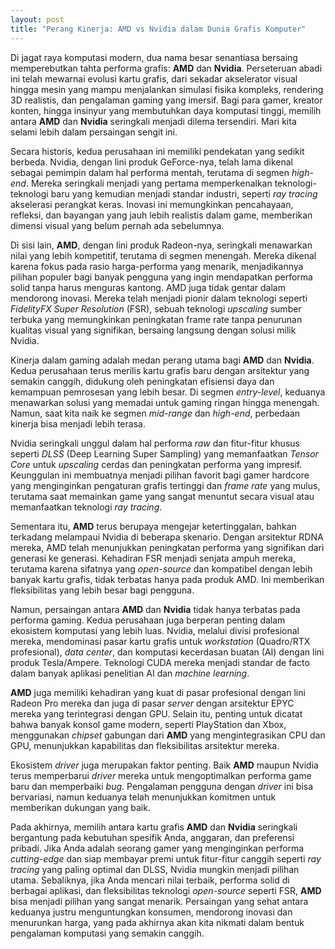 ```yaml
---
layout: post
title: "Perang Kinerja: AMD vs Nvidia dalam Dunia Grafis Komputer"
---
```


Di jagat raya komputasi modern, dua nama besar senantiasa bersaing memperebutkan tahta performa grafis: **AMD** dan **Nvidia**. Perseteruan abadi ini telah mewarnai evolusi kartu grafis, dari sekadar akselerator visual hingga mesin yang mampu menjalankan simulasi fisika kompleks, rendering 3D realistis, dan pengalaman gaming yang imersif. Bagi para gamer, kreator konten, hingga insinyur yang membutuhkan daya komputasi tinggi, memilih antara **AMD** dan **Nvidia** seringkali menjadi dilema tersendiri. Mari kita selami lebih dalam persaingan sengit ini.

Secara historis, kedua perusahaan ini memiliki pendekatan yang sedikit berbeda. Nvidia, dengan lini produk GeForce-nya, telah lama dikenal sebagai pemimpin dalam hal performa mentah, terutama di segmen _high-end_. Mereka seringkali menjadi yang pertama memperkenalkan teknologi-teknologi baru yang kemudian menjadi standar industri, seperti _ray tracing_ akselerasi perangkat keras. Inovasi ini memungkinkan pencahayaan, refleksi, dan bayangan yang jauh lebih realistis dalam game, memberikan dimensi visual yang belum pernah ada sebelumnya.

Di sisi lain, **AMD**, dengan lini produk Radeon-nya, seringkali menawarkan nilai yang lebih kompetitif, terutama di segmen menengah. Mereka dikenal karena fokus pada rasio harga-performa yang menarik, menjadikannya pilihan populer bagi banyak pengguna yang ingin mendapatkan performa solid tanpa harus menguras kantong. AMD juga tidak gentar dalam mendorong inovasi. Mereka telah menjadi pionir dalam teknologi seperti _FidelityFX Super Resolution_ (FSR), sebuah teknologi _upscaling_ sumber terbuka yang memungkinkan peningkatan frame rate tanpa penurunan kualitas visual yang signifikan, bersaing langsung dengan solusi milik Nvidia.

Kinerja dalam gaming adalah medan perang utama bagi **AMD** dan **Nvidia**. Kedua perusahaan terus merilis kartu grafis baru dengan arsitektur yang semakin canggih, didukung oleh peningkatan efisiensi daya dan kemampuan pemrosesan yang lebih besar. Di segmen _entry-level_, keduanya menawarkan solusi yang memadai untuk gaming ringan hingga menengah. Namun, saat kita naik ke segmen _mid-range_ dan _high-end_, perbedaan kinerja bisa menjadi lebih terasa.

Nvidia seringkali unggul dalam hal performa _raw_ dan fitur-fitur khusus seperti _DLSS_ (Deep Learning Super Sampling) yang memanfaatkan _Tensor Core_ untuk _upscaling_ cerdas dan peningkatan performa yang impresif. Keunggulan ini membuatnya menjadi pilihan favorit bagi gamer hardcore yang menginginkan pengaturan grafis tertinggi dan _frame rate_ yang mulus, terutama saat memainkan game yang sangat menuntut secara visual atau memanfaatkan teknologi _ray tracing_.

Sementara itu, **AMD** terus berupaya mengejar ketertinggalan, bahkan terkadang melampaui Nvidia di beberapa skenario. Dengan arsitektur RDNA mereka, AMD telah menunjukkan peningkatan performa yang signifikan dari generasi ke generasi. Kehadiran FSR menjadi senjata ampuh mereka, terutama karena sifatnya yang _open-source_ dan kompatibel dengan lebih banyak kartu grafis, tidak terbatas hanya pada produk AMD. Ini memberikan fleksibilitas yang lebih besar bagi pengguna.

Namun, persaingan antara **AMD** dan **Nvidia** tidak hanya terbatas pada performa gaming. Kedua perusahaan juga berperan penting dalam ekosistem komputasi yang lebih luas. Nvidia, melalui divisi profesional mereka, mendominasi pasar kartu grafis untuk _workstation_ (Quadro/RTX profesional), _data center_, dan komputasi kecerdasan buatan (AI) dengan lini produk Tesla/Ampere. Teknologi CUDA mereka menjadi standar de facto dalam banyak aplikasi penelitian AI dan _machine learning_.

**AMD** juga memiliki kehadiran yang kuat di pasar profesional dengan lini Radeon Pro mereka dan juga di pasar _server_ dengan arsitektur EPYC mereka yang terintegrasi dengan GPU. Selain itu, penting untuk dicatat bahwa banyak konsol game modern, seperti PlayStation dan Xbox, menggunakan _chipset_ gabungan dari **AMD** yang mengintegrasikan CPU dan GPU, menunjukkan kapabilitas dan fleksibilitas arsitektur mereka.

Ekosistem _driver_ juga merupakan faktor penting. Baik **AMD** maupun Nvidia terus memperbarui _driver_ mereka untuk mengoptimalkan performa game baru dan memperbaiki _bug_. Pengalaman pengguna dengan _driver_ ini bisa bervariasi, namun keduanya telah menunjukkan komitmen untuk memberikan dukungan yang baik.

Pada akhirnya, memilih antara kartu grafis **AMD** dan **Nvidia** seringkali bergantung pada kebutuhan spesifik Anda, anggaran, dan preferensi pribadi. Jika Anda adalah seorang gamer yang menginginkan performa _cutting-edge_ dan siap membayar premi untuk fitur-fitur canggih seperti _ray tracing_ yang paling optimal dan DLSS, Nvidia mungkin menjadi pilihan utama. Sebaliknya, jika Anda mencari nilai terbaik, performa solid di berbagai aplikasi, dan fleksibilitas teknologi _open-source_ seperti FSR, **AMD** bisa menjadi pilihan yang sangat menarik. Persaingan yang sehat antara keduanya justru menguntungkan konsumen, mendorong inovasi dan menurunkan harga, yang pada akhirnya akan kita nikmati dalam bentuk pengalaman komputasi yang semakin canggih.
